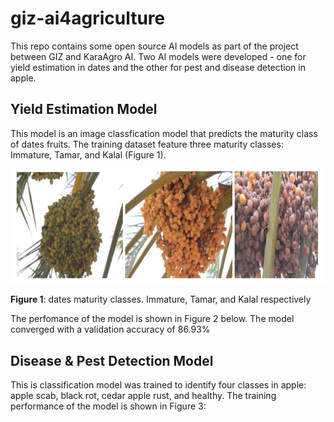 # giz-ai4agriculture
This repo contains some open source AI models as part of the project between GIZ and KaraAgro AI. Two AI models were developed - one for yield estimation in dates and the other for pest and disease detection in apple.


## Yield Estimation Model
This model is an image classfication model that predicts the maturity class of dates fruits. The training dataset feature three maturity classes: Immature, Tamar, and Kalal (Figure 1).

![Maturity_Classes](images/data_maturity_classes.PNG)

**Figure 1**: dates maturity classes. Immature, Tamar, and Kalal respectively

The perfomance of the model is shown in Figure 2 below. The model converged with a validation accuracy of 86.93%


## Disease & Pest Detection Model
This is classification model was trained to identify four classes in apple: apple scab, black rot, cedar apple rust, and healthy. The training performance of the model is shown in Figure 3: